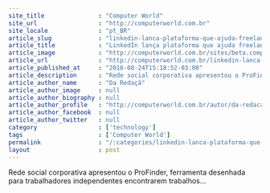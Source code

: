 ```yaml
---
site_title               : "Computer World"
site_url                 : "http://computerworld.com.br"
site_locale              : "pt_BR"
article_slug             : "linkedin-lanca-plataforma-que-ajuda-freelancers-a-capturarem-projetos"
article_title            : "LinkedIn lança plataforma que ajuda freelancers a capturarem projetos"
article_image            : "http://computerworld.com.br/sites/beta.computerworld.com.br/files/news_articles/linkedin_1.jpg"
article_url              : "http://computerworld.com.br/linkedin-lanca-plataforma-que-ajuda-freelancers-capturarem-projetos"
article_published_at     : "2016-08-24T15:18:52-03:00"
article_description      : "Rede social corporativa apresentou o ProFinder, ferramenta desenhada para trabalhadores independentes encontrarem trabalhos..."
article_author_name      : "Da Redaçã"
article_author_image     : null
article_author_biography : null
article_author_profile   : "http://computerworld.com.br/autor/da-redacao"
article_author_facebook  : null
article_author_twitter   : null
category                 : ['technology']
tags                     : ['Computer World']
permalink                : "/:categories/linkedin-lanca-plataforma-que-ajuda-freelancers-a-capturarem-projetos/"
layout                   : post
---
```


Rede social corporativa apresentou o ProFinder, ferramenta desenhada para trabalhadores independentes encontrarem trabalhos...
